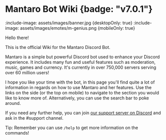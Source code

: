 # Mantaro Bot Wiki {badge: "v7.0.1"}

:include-image: assets/images/banner.jpg {desktopOnly: true}
:include-image: assets/images/emotes/m-genius.png {mobileOnly: true}

Hello there!

This is the official Wiki for the Mantaro Discord Bot. 
 
Mantaro is a simple but powerful Discord bot used to enhance your Discord experience. It includes many fun and useful features such as moderation, music, games and currency. It's currently in over 750,000 servers serving over 60 million users!

I hope you like your time with the bot, in this page you'll find quite a lot of information in regards on how to use Mantaro and her features.
Use the links on the side (or the top on mobile) to navigate to the section you would like to know more of. Alternatively, you can use the search bar to poke around.

If you need any further help, you can join [our support server on Discord](https://support.mantaro.site) and ask in the #support channel.

Tip: Remember you can use `/help` to get more information on the commands!
